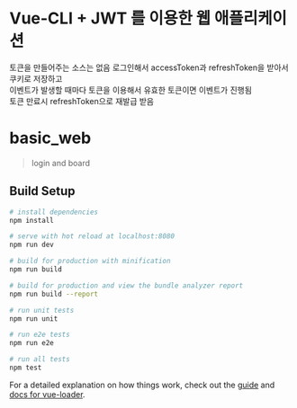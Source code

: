 # Vue-CLI + JWT 를 이용한 웹 애플리케이션
토큰을 만들어주는 소스는 없음
로그인해서 accessToken과 refreshToken을 받아서 쿠키로 저장하고<br>
이벤트가 발생할 때마다 토큰을 이용해서 유효한 토큰이면 이벤트가 진행됨<br>
토큰 만료시 refreshToken으로 재발급 받음

# basic_web

> login and board

## Build Setup

``` bash
# install dependencies
npm install

# serve with hot reload at localhost:8080
npm run dev

# build for production with minification
npm run build

# build for production and view the bundle analyzer report
npm run build --report

# run unit tests
npm run unit

# run e2e tests
npm run e2e

# run all tests
npm test
```

For a detailed explanation on how things work, check out the [guide](http://vuejs-templates.github.io/webpack/) and [docs for vue-loader](http://vuejs.github.io/vue-loader).
